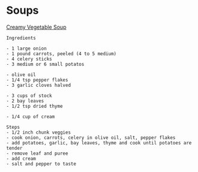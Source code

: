 # Soups

[Creamy Vegetable Soup](https://www.inspiredtaste.net/9603/creamy-vegetable-soup-recipe/)

```
Ingredients

- 1 large onion
- 1 pound carrots, peeled (4 to 5 medium)
- 4 celery sticks
- 3 medium or 6 small potatos

- olive oil
- 1/4 tsp pepper flakes
- 3 garlic cloves halved

- 3 cups of stock
- 2 bay leaves
- 1/2 tsp dried thyme

- 1/4 cup of cream

Steps
- 1/2 inch chunk veggies
- cook onion, carrots, celery in olive oil, salt, pepper flakes
- add potatoes, garlic, bay leaves, thyme and cook until potatoes are tender
- remove leaf and puree
- add cream
- salt and pepper to taste
```
